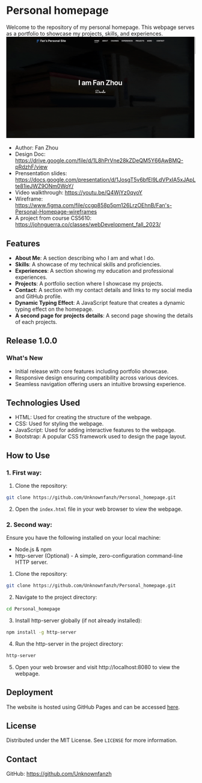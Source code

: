 # Personal homepage
Welcome to the repository of my personal homepage. This webpage serves as a portfolio to showcase my projects, skills, and experiences.
![image](https://github.com/Unknownfanzh/Personal_homepage/blob/main/images/Screenshotofwebpage.gif?raw=true)
- Author: Fan Zhou
- Design Doc: https://drive.google.com/file/d/1L8hPrVne28kZDeQM5Y66AwBMQ-pRdzhF/view
- Prensentation slides: https://docs.google.com/presentation/d/1JosgT5v6bfEl9LdVPxIA5xJApLte81ieJWZ9ONm0WoY/
- Video walkthrough: https://youtu.be/Q4WjYz0qyoY
- Wireframe: https://www.figma.com/file/ccgp858p5pm126LrzOEhnB/Fan's-Personal-Homepage-wireframes
- A project from course CS5610: https://johnguerra.co/classes/webDevelopment_fall_2023/

## Features
- **About Me**: A section describing who I am and what I do.
- **Skills**: A showcase of my technical skills and proficiencies.
- **Experiences**: A section showing my education and professional experiences.
- **Projects**: A portfolio section where I showcase my projects.
- **Contact**: A section with my contact details and links to my social media and GitHub profile.
- **Dynamic Typing Effect**: A JavaScript feature that creates a dynamic typing effect on the homepage.
- **A second page for projects details**: A second page showing the details of each projects.

## Release 1.0.0
### What's New
- Initial release with core features including portfolio showcase.
- Responsive design ensuring compatibility across various devices.
- Seamless navigation offering users an intuitive browsing experience.

## Technologies Used
- HTML: Used for creating the structure of the webpage.
- CSS: Used for styling the webpage.
- JavaScript: Used for adding interactive features to the webpage.
- Bootstrap: A popular CSS framework used to design the page layout.

## How to Use
### 1. First way:
1. Clone the repository:
```sh
git clone https://github.com/Unknownfanzh/Personal_homepage.git
```
2. Open the `index.html` file in your web browser to view the webpage.

### 2. Second way:
Ensure you have the following installed on your local machine:
- Node.js & npm
- http-server (Optional) - A simple, zero-configuration command-line HTTP server.
1. Clone the repository:
```sh
git clone https://github.com/Unknownfanzh/Personal_homepage.git
```
2. Navigate to the project directory:
```sh
cd Personal_homepage
```
3. Install http-server globally (if not already installed):
```sh
npm install -g http-server
```
4. Run the http-server in the project directory:
```sh
http-server
```
5. Open your web browser and visit http://localhost:8080 to view the webpage.

## Deployment
The website is hosted using GitHub Pages and can be accessed [here](https://unknownfanzh.github.io/Personal_homepage/).

## License
Distributed under the MIT License. See `LICENSE` for more information.

## Contact
GitHub: https://github.com/Unknownfanzh